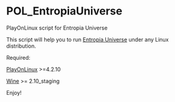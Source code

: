 # POL_EntropiaUniverse
PlayOnLinux script for Entropia Universe

This script will help you to run [Entropia Universe](http://www.entropiauniverse.com/) under any Linux distribution.

Required:

[PlayOnLinux](https://www.playonlinux.com/pl/download.html) >=4.2.10

[Wine](http://www.wine-staging.com/news.html) >= 2.10_staging

Enjoy!

